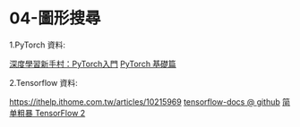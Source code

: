 # 04-圖形搜尋

1.PyTorch 資料:

<a href="https://medium.com/pyladies-taiwan/%E6%B7%B1%E5%BA%A6%E5%AD%B8%E7%BF%92%E6%96%B0%E6%89%8B%E6%9D%91-pytorch%E5%85%A5%E9%96%80-511df3c1c025">深度學習新手村：PyTorch入門</a>
<a href="https://fgc.stpi.narl.org.tw/activity/videoDetail/4b1141305d9cd231015d9d0992ef0030">PyTorch 基礎篇</a>


2.Tensorflow 資料:

<a href="Tensorflow 介紹 及 Tensorflow 2.0相關知識">https://ithelp.ithome.com.tw/articles/10215969</a>
<a href="https://github.com/tensorflow/docs">tensorflow-docs @ github</a>
<a href="https://tf.wiki/">简单粗暴 TensorFlow 2</a>
